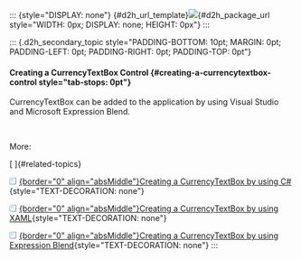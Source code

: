 ::: {style="DISPLAY: none"}
[](ms-xhelp:///?Id=d2h_url_template){#d2h_url_template}![](!package_url!){#d2h_package_url style="WIDTH: 0px; DISPLAY: none; HEIGHT: 0px"}
:::

::: {.d2h_secondary_topic style="PADDING-BOTTOM: 10pt; MARGIN: 0pt; PADDING-LEFT: 0pt; PADDING-RIGHT: 0pt; PADDING-TOP: 0pt"}
#### Creating a CurrencyTextBox Control {#creating-a-currencytextbox-control style="tab-stops: 0pt"}

CurrencyTextBox can be added to the application by using Visual Studio and Microsoft Expression Blend.

 

More:

[ ]{#related-topics}

[![](button.gif){border="0" align="absMiddle"}Creating a CurrencyTextBox by using C#](ms-xhelp:///?Id=02c48029-8edc-423d-82e0-b41ed27cc680){style="TEXT-DECORATION: none"}

[![](button.gif){border="0" align="absMiddle"}Creating a CurrencyTextBox by using XAML](ms-xhelp:///?Id=7a4bd133-0828-48b7-b08e-2b8eedbc775a){style="TEXT-DECORATION: none"}

[![](button.gif){border="0" align="absMiddle"}Creating a CurrencyTextBox by using Expression Blend](ms-xhelp:///?Id=8e825423-c9d8-4278-9f65-d727235f20bb){style="TEXT-DECORATION: none"}
:::
